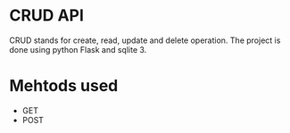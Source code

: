 # CRUD API

CRUD stands for create, read, update and delete operation.
The project is done using python Flask and sqlite 3.

# Mehtods used

* GET
* POST
